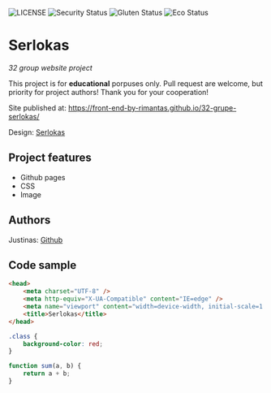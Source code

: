 ![LICENSE](https://img.shields.io/badge/license-MIT-blue.svg?style=flat-square)
![Security Status](https://img.shields.io/security-headers?label=Security&url=https%3A%2F%2Fgithub.com&style=flat-square)
![Gluten Status](https://img.shields.io/badge/Gluten-Free-green.svg)
![Eco Status](https://img.shields.io/badge/ECO-Friendly-green.svg)

# Serlokas

_32 group website project_

This project is for **educational** porpuses only. Pull request are welcome, but priority for project authors! Thank you for your cooperation!

Site published at: https://front-end-by-rimantas.github.io/32-grupe-serlokas/

Design: [Serlokas](https://cdn.discordapp.com/attachments/648536139677958156/648860542743740428/404-Web-Page-Design-Examples-6.png)

## Project features

-   Github pages
-   CSS
-   Image

## Authors

Justinas: [Github](.......)

## Code sample

```html
<head>
    <meta charset="UTF-8" />
    <meta http-equiv="X-UA-Compatible" content="IE=edge" />
    <meta name="viewport" content="width=device-width, initial-scale=1.0" />
    <title>Serlokas</title>
</head>
```

```css
.class {
    background-color: red;
}
```

```js
function sum(a, b) {
    return a + b;
}
```
